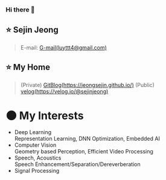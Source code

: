 ### Hi there 👋

<!--
**JEONGSEJIN/JEONGSEJIN** is a ✨ _special_ ✨ repository because its `README.md` (this file) appears on your GitHub profile.

Here are some ideas to get you started:

- 🔭 I’m currently working on ...
- 🌱 I’m currently learning ...
- 👯 I’m looking to collaborate on ...
- 🤔 I’m looking for help with ...
- 💬 Ask me about ...
- 📫 How to reach me: ...
- 😄 Pronouns: ...
- ⚡ Fun fact: ...
-->

## ⭐ Sejin Jeong
> E-mail: [G-mail(luyttt4@gmail.com)](luyttt4@gmail.com)

## ⭐ My Home
> (Private) [GitBlog(https://jeongsejin.github.io/)](https://jeongsejin.github.io/)
> (Public)  [velog(https://velog.io/@sejinjeong)](https://velog.io/@sejinjeong)
  
# 🌑 My Interests  
- Deep Learning  
  Representation Learning, DNN Optimization, Embedded AI
- Computer Vision  
  Geometry based Perception, Efficient Video Processing  
- Speech, Acoustics  
  Speech Enhancement/Separation/Dereverberation  
- Signal Processing  
